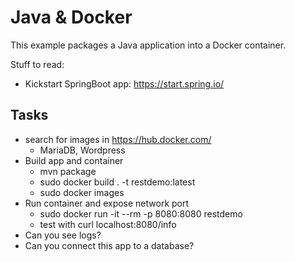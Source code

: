 # Java & Docker

This example packages a Java application into a Docker container.

Stuff to read:

* Kickstart SpringBoot app: https://start.spring.io/

## Tasks
* search for images in https://hub.docker.com/
    * MariaDB, Wordpress
* Build app and container
    * mvn package
    * sudo docker build . -t restdemo:latest
    * sudo docker images
* Run container and expose network port
    * sudo docker run -it --rm -p 8080:8080 restdemo
    * test with curl localhost:8080/info
* Can you see logs?
* Can you connect this app to a database?